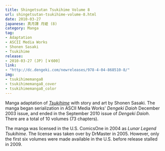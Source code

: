 ```yaml
---
title: Shingetsutan Tsukihime Volume 8
url: shingetsutan-tsukihime-volume-8.html
date: 2010-03-27
japanese: 真月譚 月姫 (8)
category: Manga
tag:
- Adaptation
- ASCII Media Works
- Shonen Sasaki
- Tsukihime
release:
- 2010-03-27 (JP) [￥600]
link:
- "http://dc.dengeki.com/newreleases/978-4-04-868510-8/"
img:
- tsukihimemanga8
- tsukihimemanga8_cover
- tsukihimemanga8_color
---
```


Manga adaptation of [*Tsukihime*](tsukihime.html) with story and art by Shonen Sasaki. The manga began serialization in ASCII Media Works' *Dengeki Daioh* December 2003 issue, and ended in the September 2010 issue of *Dengeki Daioh*. There are a total of 10 volumes (73 chapters).

The manga was licensed in the U.S. ComicsOne in 2004 as *Lunar Legend Tsukihime*. The license was taken over by DrMaster in 2005. However, only the first six volumes were made available in the U.S. before release stalled in 2009.